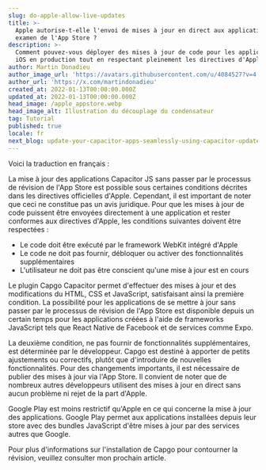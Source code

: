 ```yaml
---
slug: do-apple-allow-live-updates
title: >-
  Apple autorise-t-elle l'envoi de mises à jour en direct aux applications sans
  examen de l'App Store ?
description: >-
  Comment pouvez-vous déployer des mises à jour de code pour les applications
  iOS en production tout en respectant pleinement les directives d'Apple ?
author: Martin Donadieu
author_image_url: 'https://avatars.githubusercontent.com/u/4084527?v=4'
author_url: 'https://x.com/martindonadieu'
created_at: 2022-01-13T00:00:00.000Z
updated_at: 2022-01-13T00:00:00.000Z
head_image: /apple_appstore.webp
head_image_alt: Illustration du découplage du condensateur
tag: Tutorial
published: true
locale: fr
next_blog: update-your-capacitor-apps-seamlessly-using-capacitor-updater
---
```


Voici la traduction en français :

La mise à jour des applications Capacitor JS sans passer par le processus de révision de l'App Store est possible sous certaines conditions décrites dans les directives officielles d'Apple. Cependant, il est important de noter que ceci ne constitue pas un avis juridique. Pour que les mises à jour de code puissent être envoyées directement à une application et rester conformes aux directives d'Apple, les conditions suivantes doivent être respectées :

- Le code doit être exécuté par le framework WebKit intégré d'Apple
- Le code ne doit pas fournir, débloquer ou activer des fonctionnalités supplémentaires
- L'utilisateur ne doit pas être conscient qu'une mise à jour est en cours

Le plugin Capgo Capacitor permet d'effectuer des mises à jour et des modifications du HTML, CSS et JavaScript, satisfaisant ainsi la première condition.
La possibilité pour les applications de se mettre à jour sans passer par le processus de révision de l'App Store est disponible depuis un certain temps pour les applications créées à l'aide de frameworks JavaScript tels que React Native de Facebook et de services comme Expo.

La deuxième condition, ne pas fournir de fonctionnalités supplémentaires, est déterminée par le développeur. Capgo est destiné à apporter de petits ajustements ou correctifs, plutôt que d'introduire de nouvelles fonctionnalités. Pour des changements importants, il est nécessaire de publier des mises à jour via l'App Store. Il convient de noter que de nombreux autres développeurs utilisent des mises à jour en direct sans aucun problème ni rejet de la part d'Apple.

Google Play est moins restrictif qu'Apple en ce qui concerne la mise à jour des applications. Google Play permet aux applications installées depuis leur store avec des bundles JavaScript d'être mises à jour par des services autres que Google.

Pour plus d'informations sur l'installation de Capgo pour contourner la révision, veuillez consulter mon prochain article.